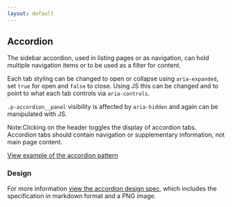 ```yaml
---
layout: default
---
```


## Accordion

The sidebar accordion, used in listing pages or as navigation, can hold multiple navigation items or to be used as a filter for content.

Each tab styling can be changed to open or collapse using `aria-expanded`, set `true` for open and `false` to close. Using JS this can be changed and to point to what each tab controls via `aria-controls`.

`.p-accordion__panel` visibility is affected by `aria-hidden` and again can be manipulated with JS.

<div class="p-notification--information">
  <p class="p-notification__response">
    <span class="p-notification__status">Note:</span>Clicking on the header toggles the display of accordion tabs. Accordion tabs should contain navigation or supplementary information, not main page content.
  </p>
</div>

<a href="/examples/patterns/accordion/"
    class="js-example">
View example of the accordion pattern
</a>

### Design

For more information [view the accordion design spec](https://github.com/ubuntudesign/vanilla-design/tree/master/Accordion), which includes the specification in markdown format and a PNG image.
